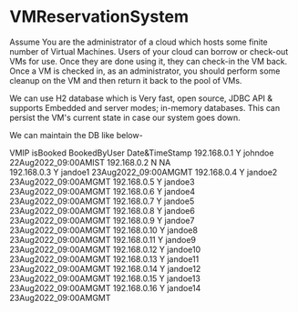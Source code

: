 # VMReservationSystem
Assume You are the administrator of a cloud which hosts some finite number of Virtual Machines. Users of your cloud can borrow or check-out VMs for use. Once they are done using it, they can check-in the VM back. Once a VM is checked in, as an administrator, you should perform some cleanup on the VM and then return it back to the pool of VMs.


We can use H2 database which is Very fast, open source, JDBC API & supports Embedded and server modes; in-memory databases.
This can persist the VM's current state in case our system goes down.

We can maintain the DB like below-

VMIP		      isBooked	BookedByUser	Date&TimeStamp
192.168.0.1		Y		      johndoe			  22Aug2022_09:00AMIST
192.168.0.2		N		      NA			
192.168.0.3		Y		      jandoe1			  23Aug2022_09:00AMGMT
192.168.0.4		Y		      jandoe2			  23Aug2022_09:00AMGMT
192.168.0.5		Y		      jandoe3			  23Aug2022_09:00AMGMT
192.168.0.6		Y		      jandoe4			  23Aug2022_09:00AMGMT
192.168.0.7		Y		      jandoe5			  23Aug2022_09:00AMGMT
192.168.0.8		Y		      jandoe6			  23Aug2022_09:00AMGMT
192.168.0.9		Y		      jandoe7			  23Aug2022_09:00AMGMT
192.168.0.10	Y		      jandoe8			  23Aug2022_09:00AMGMT
192.168.0.11	Y		      jandoe9			  23Aug2022_09:00AMGMT
192.168.0.12	Y		      jandoe10		  23Aug2022_09:00AMGMT
192.168.0.13	Y	      	jandoe11		  23Aug2022_09:00AMGMT
192.168.0.14	Y	      	jandoe12		  23Aug2022_09:00AMGMT
192.168.0.15	Y		      jandoe13		  23Aug2022_09:00AMGMT
192.168.0.16	Y		      jandoe14		  23Aug2022_09:00AMGMT

